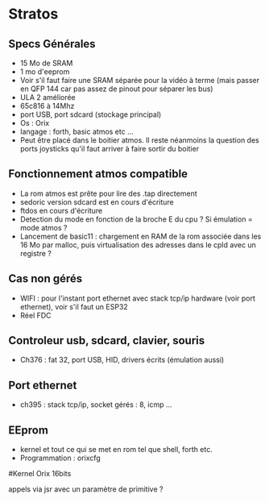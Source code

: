 # Stratos

## Specs Générales

* 15 Mo de SRAM
* 1 mo d'eeprom
* Voir s'il faut faire une SRAM séparée pour la vidéo à terme (mais passer en QFP 144 car pas assez de pinout pour séparer les bus)
* ULA 2 améliorée
* 65c816 à 14Mhz
* port USB, port sdcard (stockage principal)
* Os : Orix 
* langage : forth, basic atmos etc ...
* Peut être placé dans le boitier atmos. Il reste néanmoins la question des ports joysticks qu'il faut arriver à faire sortir du boitier

## Fonctionnement atmos compatible
* La rom atmos est prête pour lire des .tap directement
* sedoric version sdcard est en cours d'écriture
* ftdos en cours d'écriture
* Detection du mode en fonction de la broche E du cpu ? Si émulation = mode atmos ?
* Lancement de basic11 : chargement en RAM de la rom associée dans les 16 Mo par malloc, puis virtualisation des adresses dans le cpld avec un registre ?

## Cas non gérés
* WIFI : pour l'instant port ethernet avec stack tcp/ip hardware (voir port ethernet), voir s'il faut un ESP32
* Réel FDC 

## Controleur usb, sdcard, clavier, souris

* Ch376 : fat 32, port USB, HID, drivers écrits (émulation aussi)

## Port ethernet 

* ch395 : stack tcp/ip, socket gérés : 8, icmp ...

## EEprom 
* kernel et tout ce qui se met en rom tel que shell, forth etc.
* Programmation : orixcfg

#Kernel Orix 16bits

appels via jsr avec un paramètre de primitive ?



